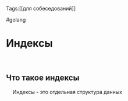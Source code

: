 Tags:[[для собеседований]]

#golang 



# Индексы
 
## Что такое индексы
 
Индексы - это отдельная структура данных


